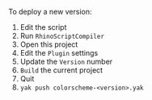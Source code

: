 To deploy a new version:

  1. Edit the script
  1. Run `RhinoScriptCompiler`
  1. Open this project
  1. Edit the `Plugin` settings
  1. Update the `Version` number
  1. `Build` the current project
  1. Quit
  1. `yak push colorscheme-<version>.yak`